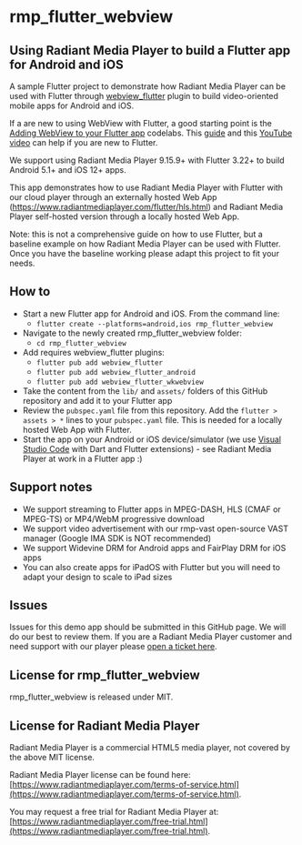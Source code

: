 # rmp_flutter_webview

## Using Radiant Media Player to build a Flutter app for Android and iOS

A sample Flutter project to demonstrate how Radiant Media Player can be used with Flutter through [webview_flutter](https://pub.dev/packages/webview_flutter) plugin to build video-oriented mobile apps for Android and iOS.

If a are new to using WebView with Flutter, a good starting point is the [Adding WebView to your Flutter app](https://codelabs.developers.google.com/codelabs/flutter-webview#0) codelabs. This [guide](https://docs.flutter.dev/get-started/install) and this [YouTube video](https://www.youtube.com/watch?v=8sAyPDLorek) can help if you are new to Flutter.

We support using Radiant Media Player 9.15.9+ with Flutter 3.22+ to build Android 5.1+ and iOS 12+ apps.

This app demonstrates how to use Radiant Media Player with Flutter with our cloud player through an externally hosted Web App (https://www.radiantmediaplayer.com/flutter/hls.html) and Radiant Media Player self-hosted version through a locally hosted Web App.

Note: this is not a comprehensive guide on how to use Flutter, but a baseline example on how Radiant Media Player can be used with Flutter. Once you have the baseline working please adapt this project to fit your needs.

## How to

- Start a new Flutter app for Android and iOS. From the command line:
  - `flutter create --platforms=android,ios rmp_flutter_webview`
- Navigate to the newly created rmp_flutter_webview folder:
  - `cd rmp_flutter_webview`
- Add requires webview_flutter plugins:
  - `flutter pub add webview_flutter`
  - `flutter pub add webview_flutter_android`
  - `flutter pub add webview_flutter_wkwebview`
- Take the content from the `lib/` and `assets/` folders of this GitHub repository and add it to your Flutter app
- Review the `pubspec.yaml` file from this repository. Add the `flutter > assets > *` lines to your `pubspec.yaml` file. This is needed for a locally hosted Web App with Flutter.
- Start the app on your Android or iOS device/simulator (we use [Visual Studio Code](https://docs.flutter.dev/tools/vs-code) with Dart and Flutter extensions) - see Radiant Media Player at work in a Flutter app :)

## Support notes

- We support streaming to Flutter apps in MPEG-DASH, HLS (CMAF or MPEG-TS) or MP4/WebM progressive download
- We support video advertisement with our rmp-vast open-source VAST manager (Google IMA SDK is NOT recommended)
- We support Widevine DRM for Android apps and FairPlay DRM for iOS apps
- You can also create apps for iPadOS with Flutter but you will need to adapt your design to scale to iPad sizes

## Issues

Issues for this demo app should be submitted in this GitHub page. We will do our best to review them. If you are a Radiant Media Player customer and need support with our player please [open a ticket here](https://www.radiantmediaplayer.com/technical-support.html).

## License for rmp_flutter_webview

rmp_flutter_webview is released under MIT.

## License for Radiant Media Player

Radiant Media Player is a commercial HTML5 media player, not covered by the above MIT license.

Radiant Media Player license can be found here: [https://www.radiantmediaplayer.com/terms-of-service.html](https://www.radiantmediaplayer.com/terms-of-service.html).

You may request a free trial for Radiant Media Player at: [https://www.radiantmediaplayer.com/free-trial.html](https://www.radiantmediaplayer.com/free-trial.html).
